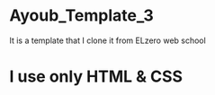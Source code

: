 # Ayoub_Template_3

It is a template that I clone it from ELzero web school 
# I use only HTML & CSS 
